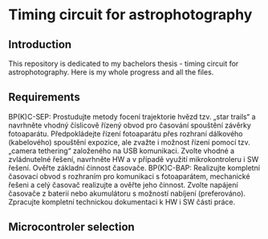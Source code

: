 # Timing circuit for astrophotography

## Introduction
This repository is dedicated to my bachelors thesis - timing circuit for astrophotography. Here is my whole progress and all the files.

## Requirements
BP(K)C-SEP: Prostudujte metody focení trajektorie hvězd tzv. „star trails“ a navrhněte vhodný číslicově řízený obvod pro časování spouštění závěrky fotoaparátu. Předpokládejte řízení fotoaparátu přes rozhraní dálkového (kabelového) spouštění expozice, ale zvažte i možnost řízení pomocí tzv. „camera tethering“ založeného na USB komunikaci. Zvolte vhodné a zvládnutelné řešení, navrhněte HW a v případě využití mikrokontroleru i SW řešení. Ověřte základní činnost časovače. BP(K)C-BAP: Realizujte kompletní časovací obvod s rozhraním pro komunikaci s fotoaparátem, mechanické řešeni a celý časovač realizujte a ověřte jeho činnost. Zvolte napájení časovače z baterií nebo akumulátoru s možností nabíjení (preferováno). Zpracujte kompletní technickou dokumentaci k HW i SW části práce.

## Microcontroler selection
